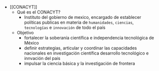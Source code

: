 - [[CONACYT]]
	- Qué es el CONACYT?
		- Instituto del gobierno de mexico, encargado de establecer políticas publicas en materia de `humanidades`, `ciencias`, `tecnologías` e `innovación` de todo el país
	- Objetivo
		- fortalecer la soberanía científica e independencia tecnológica de México
		- definir estrategias, articular y coordinar las capacidades nacionales en investigación científica desarrollo tecnológico e innvación del pais
		- impulsar la ciencia básica y la investigación de frontera